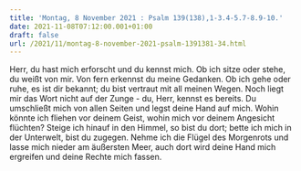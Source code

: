 ```yaml
---
title: 'Montag, 8 November 2021 : Psalm 139(138),1-3.4-5.7-8.9-10.'
date: 2021-11-08T07:12:00.001+01:00
draft: false
url: /2021/11/montag-8-november-2021-psalm-1391381-34.html
---
```


Herr, du hast mich erforscht und du kennst mich. Ob ich sitze oder stehe, du weißt von mir. Von fern erkennst du meine Gedanken. Ob ich gehe oder ruhe, es ist dir bekannt; du bist vertraut mit all meinen Wegen. Noch liegt mir das Wort nicht auf der Zunge - du, Herr, kennst es bereits. Du umschließt mich von allen Seiten und legst deine Hand auf mich. Wohin könnte ich fliehen vor deinem Geist, wohin mich vor deinem Angesicht flüchten? Steige ich hinauf in den Himmel, so bist du dort; bette ich mich in der Unterwelt, bist du zugegen. Nehme ich die Flügel des Morgenrots und lasse mich nieder am äußersten Meer, auch dort wird deine Hand mich ergreifen und deine Rechte mich fassen.